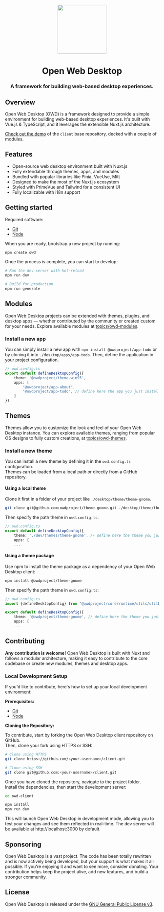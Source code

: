 <p align="center">
  <img width="160" height="160" src="https://avatars.githubusercontent.com/u/65117737?s=160&v=4" />
</p>
<h1 align="center">Open Web Desktop</h1>
<h3 align="center">
  A framework for building web-based desktop experiences.
</h3>

## Overview
Open Web Desktop (OWD) is a framework designed to provide a simple environment for building web-based desktop experiences. It's built with Vue.js & TypeScript, and it leverages the extensible Nuxt.js architecture.

[Check out the demo](https://owdproject.github.io/docs) of the `client` base repository, decked with a couple of modules.

## Features
- Open-source web desktop environment built with Nuxt.js
- Fully extendable through themes, apps, and modules
- Bundled with popular libraries like Pinia, VueUse, Mitt
- Designed to make the most of the Nuxt.js ecosystem
- Styled with PrimeVue and Tailwind for a consistent UI
- Fully localizable with i18n support

## Getting started
Required software:

- [Git](https://git-scm.com)
- [Node](https://nodejs.org)

When you are ready, bootstrap a new project by running:
```bash
npm create owd
```
Once the process is complete, you can start to develop:
```bash
# Run the dev server with hot-reload
npm run dev

# Build for production
npm run generate
```

## Modules
Open Web Desktop projects can be extended with themes, plugins, and desktop apps — whether contributed by the community or created custom for your needs. Explore available modules at [topics/owd-modules](https://github.com/topics/owd-modules).

### Install a new app
You can simply install a new app with `npm install @owdproject/app-todo` or by cloning it into `./desktop/apps/app-todo`. Then, define the application in your project configuration.

```typescript
// owd.config.ts
export default defineDesktopConfig({
    theme: '@owdproject/theme-win95',
    apps: [
        "@owdproject/app-about",
        "@owdproject/app-todo", // define here the app you just installed
    ]
})
```

## Themes
Themes allow you to customize the look and feel of your Open Web Desktop instance.
You can explore available themes, ranging from popular OS designs to fully custom creations, at [topics/owd-themes](https://github.com/topics/owd-themes).

### Install a new theme
You can install a new theme by defining it in the `owd.config.ts` configuration.  
Themes can be loaded from a local path or directly from a GitHub repository.

#### Using a local theme

Clone it first in a folder of your project like `./desktop/theme/theme-gnome`.

```bash
git clone git@github.com:owdproject/theme-gnome.git ./desktop/theme/theme-gnome
```

Then specify the path theme in `owd.config.ts`:

```typescript
// owd.config.ts
export default defineDesktopConfig({
    theme: './dev/themes/theme-gnome', // define here the theme you just cloned
    apps: [
    ...
```

#### Using a theme package

Use npm to install the theme package as a dependency of your Open Web Desktop client:

```bash
npm install @owdproject/theme-gnome
```

Then specify the path theme in `owd.config.ts`:

```typescript
// owd.config.ts
import {defineDesktopConfig} from "@owdproject/core/runtime/utils/utilDesktop"

export default defineDesktopConfig({
    theme: '@owdproject/theme-gnome', // define here the theme you just installed
    apps: [
    ...
```

## Contributing

**Any contribution is welcome!** Open Web Desktop is built with Nuxt and follows a modular architecture, making it easy to contribute to the core codebase or create new modules, themes and desktop apps.

### Local Development Setup

If you'd like to contribute, here's how to set up your local development environment:

**Prerequisites:**

- [Git](https://git-scm.com)
- [Node](https://nodejs.org)

**Cloning the Repository:**

To contribute, start by forking the Open Web Desktop client repository on GitHub.  
Then, clone your fork using HTTPS or SSH:

```bash
# Clone using HTTPS
git clone https://github.com/<your-username>/client.git

# Clone using SSH
git clone git@github.com:<your-username>/client.git
```

Once you have cloned the repository, navigate to the project folder.  
Install the dependencies, then start the development server:

```bash
cd owd-client

npm install
npm run dev
```

This will launch Open Web Desktop in development mode, allowing you to test your changes and see them reflected in real-time.
The dev server will be available at http://localhost:3000 by default.

## Sponsoring

Open Web Desktop is a vast project. The code has been totally rewritten and is now actively being developed, but your support is what makes it all possible. If you're enjoying it and want to see more, consider donating. Your contribution helps keep the project alive, add new features, and build a stronger community.

## License

Open Web Desktop is released under the [GNU General Public License v3](LICENSE).